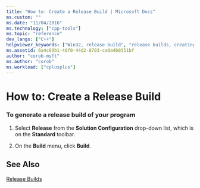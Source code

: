 ```yaml
---
title: "How to: Create a Release Build | Microsoft Docs"
ms.custom: ""
ms.date: "11/04/2016"
ms.technology: ["cpp-tools"]
ms.topic: "reference"
dev_langs: ["C++"]
helpviewer_keywords: ["Win32, release build", "release builds, creating"]
ms.assetid: 6a4c89b1-48f0-44d2-8703-ca0a4b0351bf
author: "corob-msft"
ms.author: "corob"
ms.workload: ["cplusplus"]
---
```

# How to: Create a Release Build
### To generate a release build of your program  
  
1.  Select **Release** from the **Solution Configuration** drop-down list, which is on the **Standard** toolbar.  
  
2.  On the **Build** menu, click **Build**.  
  
## See Also  
 [Release Builds](../../build/reference/release-builds.md)